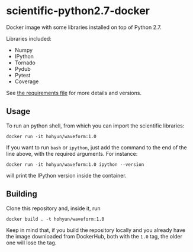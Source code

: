 # scientific-python2.7-docker

Docker image with some libraries installed on top of Python 2.7.

Libraries included:

- Numpy
- IPython
- Tornado
- Pydub
- Pytest
- Coverage

See [the requirements file](./requirements.txt) for more details and versions.

## Usage

To run an python shell, from which you can import the scientific libraries:

```shell
docker run -it hohyun/waveform:1.0
```

If you want to run `bash` or `ipython`, just add the command to the end of the line above, with the required arguments. For instance:

```shell
docker run -it hohyun/waveform:1.0 ipython --version
```

will print the IPython version inside the container.

## Building

Clone this repository and, inside it, run

```shell
docker build . -t hohyun/waveform:1.0
```

Keep in mind that, if you build the repository locally and you already have the image downloaded from DockerHub, both with the `1.0` tag, the older one
will lose the tag.
